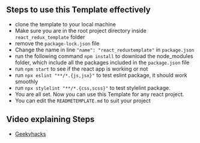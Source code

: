 ## Steps to use this Template effectively

- clone the template to your local machine
- Make sure you are in the root project directory inside `react_redux_template` folder
- remove the `package-lock.json` file
- Change the name in line `"name": "react_reduxtemplate"` in `package.json`
- run the following command `npm install` to download the node_modules folder, which include all the packages included in the `package.json` file
- run `npm start` to see if the react app is working or not
- run `npx eslint "**/*.{js,jsx}"` to test eslint package, it should work smoothly
- run `npx stylelint "**/*.{css,scss}"` to test stylelint package.
- You are all set. Now you can use this Template for any react project.
- You can edit the `READMETEMPLATE.md` to suit your project

## Video explaining Steps

- [Geekyhacks](https://youtu.be/7Dpe_IZ06-I)

